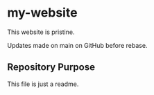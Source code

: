 # my-website


This website is pristine.

Updates made on main on GitHub before rebase. 

## Repository Purpose
This file is just a readme.
